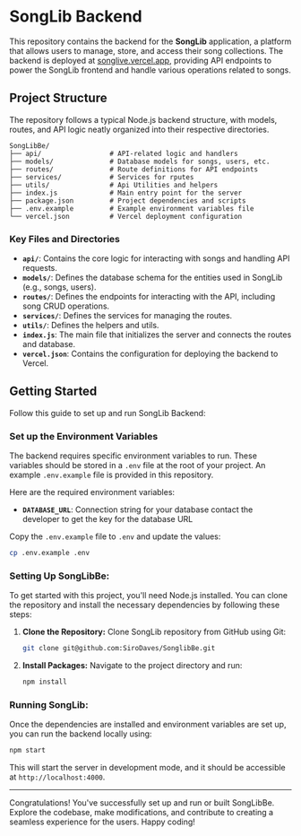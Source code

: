 # SongLib Backend

This repository contains the backend for the **SongLib** application, a platform that allows users to manage, store, and access their song collections. The backend is deployed at [songlive.vercel.app](https://songlive.vercel.app), providing API endpoints to power the SongLib frontend and handle various operations related to songs.

## Project Structure

The repository follows a typical Node.js backend structure, with models, routes, and API logic neatly organized into their respective directories.

```
SongLibBe/
├── api/                 # API-related logic and handlers
├── models/              # Database models for songs, users, etc.
├── routes/              # Route definitions for API endpoints
├── services/            # Services for rputes
├── utils/               # Api Utilities and helpers
├── index.js             # Main entry point for the server
├── package.json         # Project dependencies and scripts
├── .env.example         # Example environment variables file
└── vercel.json          # Vercel deployment configuration
```

### Key Files and Directories

- **`api/`**: Contains the core logic for interacting with songs and handling API requests.
- **`models/`**: Defines the database schema for the entities used in SongLib (e.g., songs, users).
- **`routes/`**: Defines the endpoints for interacting with the API, including song CRUD operations.
- **`services/`**: Defines the services for managing the routes.
- **`utils/`**: Defines the helpers and utils.
- **`index.js`**: The main file that initializes the server and connects the routes and database.
- **`vercel.json`**: Contains the configuration for deploying the backend to Vercel.

## Getting Started

Follow this guide to set up and run SongLib Backend:

### Set up the Environment Variables

The backend requires specific environment variables to run. These variables should be stored in a `.env` file at the root of your project. An example `.env.example` file is provided in this repository.

Here are the required environment variables:

- **`DATABASE_URL`**: Connection string for your database contact the developer to get the key for the database URL

Copy the `.env.example` file to `.env` and update the values:

```bash
cp .env.example .env
```

### Setting Up SongLibBe:

To get started with this project, you'll need Node.js installed. You can clone the repository and install the necessary dependencies by following these steps:

1. **Clone the Repository:** Clone SongLib repository from GitHub using Git:

    ```bash
    git clone git@github.com:SiroDaves/SonglibBe.git
 
2. **Install Packages:** Navigate to the project directory and run:

    ```bash
    npm install
    ```

### Running SongLib:
Once the dependencies are installed and environment variables are set up, you can run the backend locally using:

```bash
npm start
```

This will start the server in development mode, and it should be accessible at `http://localhost:4000`.

---

Congratulations! You've successfully set up and run or built SongLibBe. Explore the codebase, make modifications, and contribute to creating a seamless experience for the users. Happy coding!